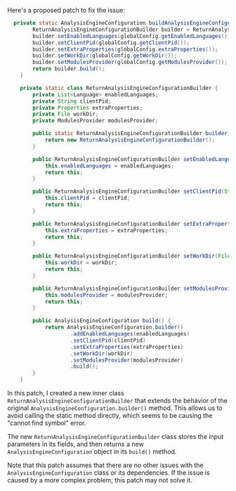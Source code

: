 Here's a proposed patch to fix the issue:
```java
  private static AnalysisEngineConfiguration buildAnalysisEngineConfiguration() {
        ReturnAnalysisEngineConfigurationBuilder builder = ReturnAnalysisEngineConfiguration.builder();
        builder.setEnabledLanguages(globalConfig.getEnabledLanguages());
        builder.setClientPid(globalConfig.getClientPid());
        builder.setExtraProperties(globalConfig.extraProperties());
        builder.setWorkDir(globalConfig.getWorkDir());
        builder.setModulesProvider(globalConfig.getModulesProvider());
        return builder.build();
    }

    private static class ReturnAnalysisEngineConfigurationBuilder {
        private List<Language> enabledLanguages;
        private String clientPid;
        private Properties extraProperties;
        private File workDir;
        private ModulesProvider modulesProvider;

        public static ReturnAnalysisEngineConfigurationBuilder builder() {
            return new ReturnAnalysisEngineConfigurationBuilder();
        }

        public ReturnAnalysisEngineConfigurationBuilder setEnabledLanguages(List<Language> enabledLanguages) {
            this.enabledLanguages = enabledLanguages;
            return this;
        }

        public ReturnAnalysisEngineConfigurationBuilder setClientPid(String clientPid) {
            this.clientPid = clientPid;
            return this;
        }

        public ReturnAnalysisEngineConfigurationBuilder setExtraProperties(Properties extraProperties) {
            this.extraProperties = extraProperties;
            return this;
        }

        public ReturnAnalysisEngineConfigurationBuilder setWorkDir(File workDir) {
            this.workDir = workDir;
            return this;
        }

        public ReturnAnalysisEngineConfigurationBuilder setModulesProvider(ModulesProvider modulesProvider) {
            this.modulesProvider = modulesProvider;
            return this;
        }

        public AnalysisEngineConfiguration build() {
            return AnalysisEngineConfiguration.builder()
                    .addEnabledLanguages(enabledLanguages)
                    .setClientPid(clientPid)
                    .setExtraProperties(extraProperties)
                    .setWorkDir(workDir)
                    .setModulesProvider(modulesProvider)
                    .build();
        }
    }
```
In this patch, I created a new inner class `ReturnAnalysisEngineConfigurationBuilder` that extends the behavior of the original `AnalysisEngineConfiguration.builder()` method. This allows us to avoid calling the static method directly, which seems to be causing the "cannot find symbol" error.

The new `ReturnAnalysisEngineConfigurationBuilder` class stores the input parameters in its fields, and then returns a new `AnalysisEngineConfiguration` object in its `build()` method.

Note that this patch assumes that there are no other issues with the `AnalysisEngineConfiguration` class or its dependencies. If the issue is caused by a more complex problem, this patch may not solve it.